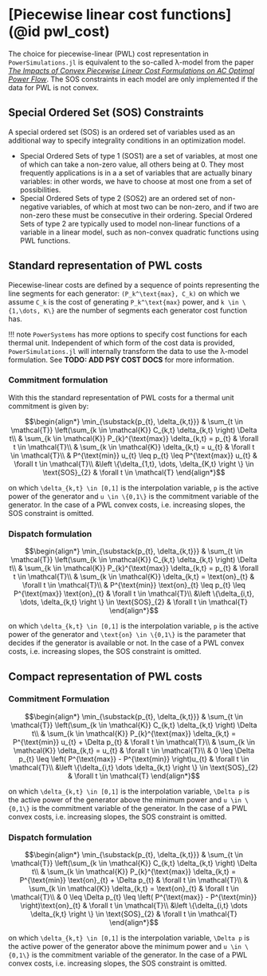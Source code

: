 # [Piecewise linear cost functions](@id pwl_cost)

The choice for piecewise-linear (PWL) cost representation in  `PowerSimulations.jl` is equivalent to the so-called λ-model from the paper [_The Impacts of Convex Piecewise Linear Cost Formulations on AC Optimal Power Flow_](https://www.sciencedirect.com/science/article/pii/S0378779621001723). The SOS constraints in each model are only implemented if the data for PWL is not convex.

## Special Ordered Set (SOS) Constraints

A special ordered set (SOS) is an ordered set of variables used as an additional way to specify integrality conditions in an optimization model.

- Special Ordered Sets of type 1 (SOS1) are a set of variables, at  most one of which can take a non-zero value, all others being at 0. They most frequently applications is in a a set of variables that are actually binary variables: in other words, we have to choose at most one from a set of possibilities.
- Special Ordered Sets of type 2 (SOS2) are an ordered set of non-negative variables, of which at most two can be non-zero, and if two are non-zero these must be consecutive in their ordering. Special Ordered Sets of type 2 are typically used to model non-linear functions of a variable in a linear model, such as non-convex quadratic functions using PWL functions.

## Standard representation of PWL costs

Piecewise-linear costs are defined by a sequence of points representing the line segments for each generator: ``(P_k^\text{max}, C_k)`` on which we assume ``C_k`` is the cost of generating ``P_k^\text{max}`` power, and ``k \in \{1,\dots, K\}`` are the number of segments each generator cost function has.

!!! note
    `PowerSystems` has more options to specify cost functions for each thermal unit. Independent of which form of the cost data is provided, `PowerSimulations.jl` will internally transform the data to use the λ-model formulation. See **TODO: ADD PSY COST DOCS** for more information.

### Commitment formulation

 With this the standard representation of PWL costs for a thermal unit commitment is given by:

```math
\begin{align*}
 \min_{\substack{p_{t}, \delta_{k,t}}}
 & \sum_{t \in \mathcal{T}} \left(\sum_{k \in \mathcal{K}} C_{k,t} \delta_{k,t} \right) \Delta t\\
 & \sum_{k \in \mathcal{K}} P_{k}^{\text{max}} \delta_{k,t} = p_{t} & \forall t \in \mathcal{T}\\
 & \sum_{k \in \mathcal{K}} \delta_{k,t} = u_{t} & \forall t \in \mathcal{T}\\
 & P^{\text{min}} u_{t} \leq p_{t} \leq P^{\text{max}} u_{t} & \forall t \in \mathcal{T}\\
 &\left \{\delta_{1,t}, \dots, \delta_{K,t} \right \} \in \text{SOS}_{2} & \forall t \in \mathcal{T}
\end{align*}
```
on which ``\delta_{k,t} \in [0,1]`` is the interpolation variable, ``p`` is the active power of the generator and ``u \in \{0,1\}`` is the commitment variable of the generator. In the case of a PWL convex costs, i.e. increasing slopes, the SOS constraint is omitted.

### Dispatch formulation

```math
\begin{align*}
 \min_{\substack{p_{t}, \delta_{k,t}}}
 & \sum_{t \in \mathcal{T}} \left(\sum_{k \in \mathcal{K}} C_{k,t} \delta_{k,t} \right) \Delta t\\
 & \sum_{k \in \mathcal{K}} P_{k}^{\text{max}} \delta_{k,t} = p_{t} & \forall t \in \mathcal{T}\\
 & \sum_{k \in \mathcal{K}} \delta_{k,t} = \text{on}_{t} & \forall t \in \mathcal{T}\\
 & P^{\text{min}} \text{on}_{t} \leq p_{t} \leq P^{\text{max}} \text{on}_{t} & \forall t \in \mathcal{T}\\
 &\left \{\delta_{i,t}, \dots, \delta_{k,t} \right \} \in \text{SOS}_{2} & \forall t \in \mathcal{T}
\end{align*}
```
on which ``\delta_{k,t} \in [0,1]`` is the interpolation variable, ``p`` is the active power of the generator and ``\text{on} \in \{0,1\}`` is the parameter that decides if the generator is available or not. In the case of a PWL convex costs, i.e. increasing slopes, the SOS constraint is omitted.

## Compact representation of PWL costs

### Commitment Formulation

```math
\begin{align*}
 \min_{\substack{p_{t}, \delta_{k,t}}}
 & \sum_{t \in \mathcal{T}} \left(\sum_{k \in \mathcal{K}} C_{k,t} \delta_{k,t} \right) \Delta t\\
 & \sum_{k \in \mathcal{K}} P_{k}^{\text{max}} \delta_{k,t} = P^{\text{min}} u_{t} + \Delta p_{t} & \forall t \in \mathcal{T}\\
 & \sum_{k \in \mathcal{K}} \delta_{k,t} = u_{t} & \forall t \in \mathcal{T}\\
 & 0 \leq \Delta p_{t} \leq \left( P^{\text{max}} - P^{\text{min}} \right)u_{t} &  \forall t \in \mathcal{T}\\
 &\left \{\delta_{i,t} \dots \delta_{k,t} \right \} \in \text{SOS}_{2} & \forall t \in \mathcal{T}
\end{align*}
```
on which ``\delta_{k,t} \in [0,1]`` is the interpolation variable, ``\Delta p`` is the active power of the generator above the minimum power and ``u \in \{0,1\}`` is the commitment variable of the generator. In the case of a PWL convex costs, i.e. increasing slopes, the SOS constraint is omitted.

### Dispatch formulation

```math
\begin{align*}
 \min_{\substack{p_{t}, \delta_{k,t}}}
 & \sum_{t \in \mathcal{T}} \left(\sum_{k \in \mathcal{K}} C_{k,t} \delta_{k,t} \right) \Delta t\\
 & \sum_{k \in \mathcal{K}} P_{k}^{\text{max}} \delta_{k,t} = P^{\text{min}} \text{on}_{t} + \Delta p_{t} & \forall t \in \mathcal{T}\\
 & \sum_{k \in \mathcal{K}} \delta_{k,t} = \text{on}_{t} & \forall t \in \mathcal{T}\\
 & 0 \leq \Delta p_{t} \leq \left( P^{\text{max}} - P^{\text{min}} \right)\text{on}_{t} & \forall t \in \mathcal{T}\\
 &\left \{\delta_{i,t} \dots \delta_{k,t} \right \} \in \text{SOS}_{2} & \forall t \in \mathcal{T}
\end{align*}
```
on which ``\delta_{k,t} \in [0,1]`` is the interpolation variable,  ``\Delta p`` is the active power of the generator above the minimum power and ``u \in \{0,1\}`` is the commitment variable of the generator. In the case of a PWL convex costs, i.e. increasing slopes, the SOS constraint is omitted.
